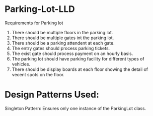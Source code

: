 # Parking-Lot-LLD

Requirements for Parking lot
1. There should be multiple floors in the parking lot.
2. There should be multiple gates int the parking lot.
3. There should be a parking attendent at each gate.
4. The entry gates should process parking tickets.
5. The exist gate should process payment on an hourly basis.
6. The parking lot should have parking facility for different types of vehicles.
7. There should be display boards at each floor showing the detail of vecent spots on the floor.
  # Design Patterns Used:
Singleton Pattern: Ensures only one instance of the ParkingLot class.

